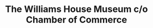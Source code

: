 ---
layout: repo
title: "The Williams House Museum c/o Chamber of Commerce"
id: 17101
permalink: repos/17101/
---